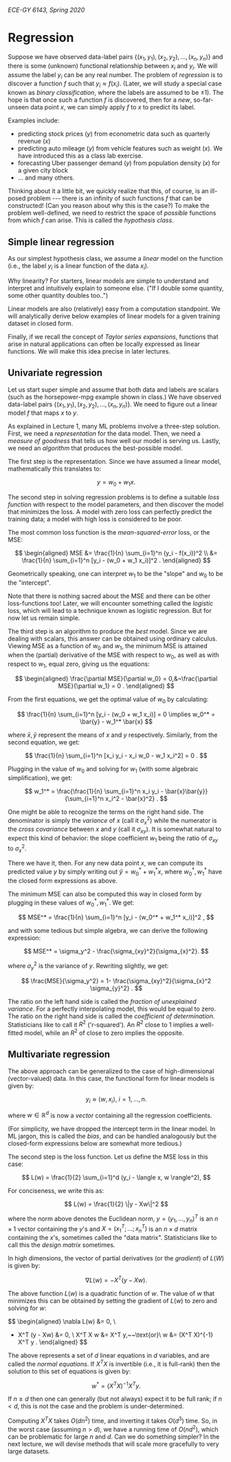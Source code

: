 _ECE-GY 6143, Spring 2020_

# Regression

Suppose we have observed data-label pairs $\{(x_1,y_1),(x_2,y_2),\ldots,(x_n,y_n)\}$ and there is some (unknown) functional relationship between $x_i$ and $y_i$. We will assume the label $y_i$ can be any real number. The problem of *regression* is to discover a function $f$ such that $y_i \approx f(x_i)$. (Later, we will study a special case known as *binary classification*, where the labels are assumed to be $\pm 1$). The hope is that once such a function $f$ is discovered, then for a *new*, so-far-unseen data point $x$, we can simply apply $f$ to $x$ to predict its label.

Examples include:

* predicting stock prices ($y$) from econometric data such as quarterly revenue ($x$)
* predicting auto mileage ($y$) from vehicle features such as weight ($x$). We have introduced this as a class lab exercise.
* forecasting Uber passenger demand ($y$) from population density ($x$) for a given city block
* ... and many others.

Thinking about it a little bit, we quickly realize that this, of course, is an ill-posed problem --- there is an infinity of such functions $f$ that can be constructed! (Can you reason about why this is the case?) To make the problem well-defined, we need to restrict the space of *possible* functions from which $f$ can arise. This is called the *hypothesis class*.

## Simple linear regression

As our simplest hypothesis class, we assume a *linear* model on the function (i.e., the label $y_i$ is a linear function of the data $x_i$).

Why linearity? For starters, linear models are simple to understand and interpret and intuitively explain to someone else. ("If I double some quantity, some other quantity doubles too..")

Linear models are also (relatively) easy from a computation standpoint. We will analytically derive below examples of linear models for a given training dataset in closed form.

Finally, if we recall the concept of *Taylor series expansions*, functions that arise in natural applications can often be locally expressed as linear functions. We will make this idea precise in later lectures.

## Univariate regression

Let us start super simple and assume that both data and labels are scalars (such as the horsepower-mpg example shown in class.)  We have observed data-label pairs $\{(x_1,y_1),(x_2,y_2),\ldots,(x_n,y_n)\}$. We need to figure out a linear model $f$ that maps $x$ to $y$.

As explained in Lecture 1, many ML problems involve a three-step solution. First, we need a *representation* for the data model. Then, we need a *measure of goodness* that tells us how well our model is serving us. Lastly, we need an *algorithm* that produces the best-possible model.

The first step is the representation. Since we have assumed a linear model, mathematically this translates to:

$$
y = w_0 + w_1 x .
$$

The second step in solving regression problems is to define a suitable *loss function* with respect to the model parameters, and then discover the model that minimizes the loss. A model with zero loss can perfectly predict the training data; a model with high loss is considered to be poor.

The most common loss function is the *mean-squared-error* loss, or the MSE:

$$
\begin{aligned}
MSE &= \frac{1}{n} \sum_{i=1}^n (y_i - f(x_i))^2 \\
&= \frac{1}{n} \sum_{i=1}^n [y_i - (w_0 + w_1 x_i)]^2 .
\end{aligned}
$$

Geometrically speaking, one can interpret $w_1$ to be the "slope" and $w_0$ to be the "intercept".


Note that there is nothing sacred about the MSE and there can be other loss-functions too! Later, we will encounter something called the *logistic* loss, which will lead to a technique known as logistic regression. But for now let us remain simple.

The third step is an algorithm to produce the *best* model. Since we are dealing with scalars, this answer can be obtained using ordinary calculus. Viewing MSE as a function of $w_0$ and $w_1$, the minimum MSE is attained when the (partial) derivative of the MSE with respect to $w_0$, as well as with respect to $w_1$, equal zero, giving us the equations:

$$
\begin{aligned}
\frac{\partial MSE}{\partial w_0} = 0,&~\frac{\partial MSE}{\partial w_1} = 0 .
\end{aligned}
$$

From the first equations, we get the optimal value of $w_0$ by calculating:

$$
\frac{1}{n} \sum_{i=1}^n [y_i - (w_0 + w_1 x_i)] = 0 \implies w_0^* = \bar{y} - w_1^* \bar{x}
$$

where $\bar{x}, \bar{y}$ represent the means of $x$ and $y$ respectively. Similarly, from the second equation, we get:

$$
\frac{1}{n} \sum_{i=1}^n [x_i y_i - x_i w_0 - w_1 x_i^2] = 0 .
$$

Plugging in the value of $w_0$ and solving for $w_1$ (with some algebraic simplification), we get:

$$
w_1^* = \frac{\frac{1}{n} \sum_{i=1}^n x_i y_i - \bar{x}\bar{y}}{\sum_{i=1}^n x_i^2 - \bar{x}^2} .
$$

One might be able to recognize the terms on the right hand side. The denominator is simply the *variance* of $x$ (call it $\sigma_x^2$) while the numerator is the *cross covariance* between $x$ and $y$ (call it $\sigma_{xy}$). It is somewhat natural to expect this kind of behavior: the slope coefficient $w_1$ being the ratio of $\sigma_{xy}$ to $\sigma_x^2$.

There we have it, then. For any new data point $x$, we can compute its predicted value $y$ by simply writing out $\hat{y} = w_0^* + w_1^* x$, where $w_0^*, w_1^*$ have the closed form expressions as above.

The minimum MSE can also be computed this way in closed form by plugging in these values of $w_0^*, w_1^*$. We get:

$$
MSE^* = \frac{1}{n} \sum_{i=1}^n [y_i - (w_0^* + w_1^* x_i)]^2 ,
$$

and with some tedious but simple algebra, we can derive the following expression:

$$
MSE^* = \sigma_y^2 - \frac{\sigma_{xy}^2}{\sigma_{x}^2}.
$$

where $\sigma_y^2$ is the variance of $y$. Rewriting slightly, we get:

$$
\frac{MSE}{\sigma_y^2} =  1- \frac{\sigma_{xy}^2}{\sigma_{x}^2 \sigma_{y}^2} .
$$

The ratio on the left hand side is called the *fraction of unexplained variance*. For a perfectly interpolating model, this would be equal to zero. The ratio on the right hand side is called the *coefficient of determination*. Statisticians like to call it $R^2$ ('r-squared'). An $R^2$ close to 1 implies a well-fitted model, while an $R^2$ of close to zero implies the opposite.

## Multivariate regression

The above approach can be generalized to the case of high-dimensional (vector-valued) data. In this case, the functional form for linear models is given by:

$$
y_i \approx \langle w, x_i \rangle,~i=1,\ldots,n.
$$

where $w \in \mathbb{R}^d$ is now a *vector* containing all the regression coefficients.

(For simplicity, we have dropped the intercept term in the linear model. In ML jargon, this is called the *bias*, and can be handled analogously but the closed-form expressions below are somewhat more tedious.)

The second step is the loss function. Let us define the MSE loss in this case:

$$
L(w) = \frac{1}{2} \sum_{i=1}^d (y_i - \langle x, w \rangle^2),
$$

For conciseness, we write this as:

$$
L(w) = \frac{1}{2} \|y - Xw\|^2
$$

where the norm above denotes the Euclidean norm, $y = (y_1,\ldots,y_n)^T$
is an $n \times 1$ vector containing the $y$'s and $X = (x_1^T; \ldots; x_n^T)$
is an $n \times d$ matrix containing the $x$'s, sometimes called the "data matrix". Statisticians like to call this the *design matrix* sometimes.

In high dimensions, the vector of partial derivatives (or the *gradient*) of $L(W)$ is given by:

$$
\nabla L(w) = - X^T (y - Xw) .
$$

The above function $L(w)$ is a quadratic function of $w$. The value of $w$ that minimizes this can be obtained by setting the gradient of $L(w)$ to zero and solving for $w$:

$$
\begin{aligned}
\nabla L(w) &= 0, \\
- X^T (y - Xw) &= 0, \\
X^T X w &= X^T y,~~\text{or}\\
w &= (X^T X)^{-1} X^T y .
\end{aligned}
$$

The above represents a set of $d$ linear equations in $d$ variables, and are called the *normal equations*. If $X^T X$ is invertible (i.e., it is full-rank) then the solution to this set of equations is given by:

$$
w^* = \left(X^T X \right)^{-1} X^T y.
$$

If $n \geq d$ then one can generally (but not always) expect it to be full rank; if $n < d$, this is not the case and the problem is under-determined.

Computing $X^T X$ takes $O(dn^2)$ time, and inverting it takes $O(d^3)$ time. So, in the worst case (assuming $n > d$), we have a running time of $O(nd^2)$, which can be problematic for large $n$ and $d$. Can we do something simpler? In the next lecture, we will devise methods that will scale more gracefully to very large datasets.
